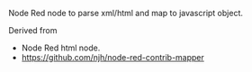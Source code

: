 Node Red node to parse xml/html and map to javascript object.

Derived from

- Node Red html node.
- https://github.com/njh/node-red-contrib-mapper